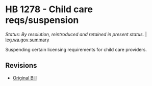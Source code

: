# HB 1278 - Child care reqs/suspension
*Status: By resolution, reintroduced and retained in present status.* | [leg.wa.gov summary](https://app.leg.wa.gov/billsummary?BillNumber=1278&Year=2021)

Suspending certain licensing requirements for child care providers.

## Revisions
* [Original Bill](1/)